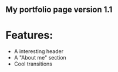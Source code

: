 ## My portfolio page version 1.1

# Features:
- A interesting header
- A "About me" section
- Cool transitions
